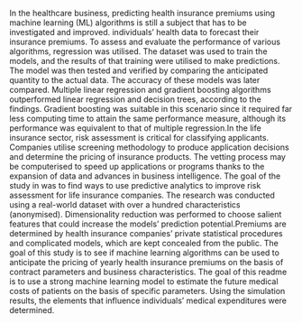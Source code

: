 In the healthcare business, predicting health insurance premiums using machine learning (ML) algorithms is still a subject that has to be investigated and improved.  individuals’ health data to forecast their insurance premiums. To assess and evaluate the performance of various algorithms, regression was utilised. 
The dataset was used to train the models, and the results of that training were utilised to make predictions. The model was then tested and verified by comparing the anticipated quantity to the actual data. The accuracy of these models was later compared. 
Multiple linear regression and gradient boosting algorithms outperformed linear regression and decision trees, according to the findings. 
Gradient boosting was suitable in this scenario since it required far less computing time to attain the same performance measure, although its performance was equivalent to that of multiple regression.In the life insurance sector, risk assessment is critical for classifying applicants.
Companies utilise screening methodology to produce application decisions and determine the pricing of insurance products. The vetting process may be computerised to speed up applications or programs thanks to the expansion of data and advances in business intelligence. The goal of the study in  was to find ways to use predictive analytics to improve risk assessment for life insurance companies. 
The research was conducted using a real-world dataset with over a hundred characteristics (anonymised). Dimensionality reduction was performed to choose salient features that could increase the models’ prediction potential.Premiums are determined by health insurance companies’ private statistical procedures and complicated models, which are kept concealed from the public.
The goal of this study  is to see if machine learning algorithms can be used to anticipate the pricing of yearly health insurance premiums on the basis of contract parameters and business characteristics. The goal of this readme  is to use a strong machine learning model to estimate the future medical costs of patients on the basis of specific parameters.
Using the simulation results, the elements that influence individuals’ medical expenditures were determined.
